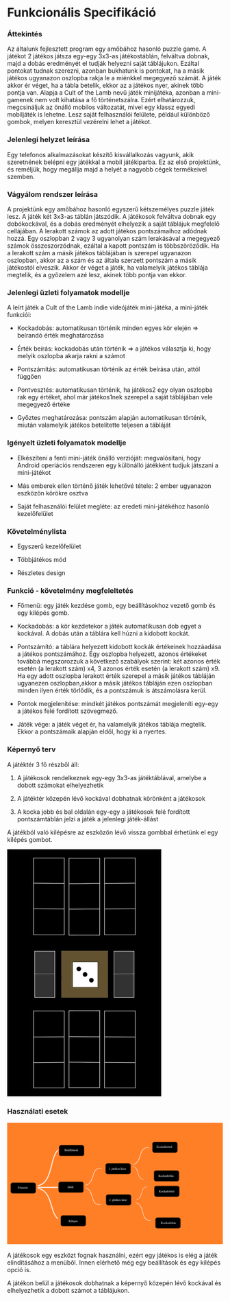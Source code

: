 # Funkcionális Specifikáció

### Áttekintés

Az általunk fejlesztett program egy amőbához hasonló puzzle game.
A játékot 2 játékos játsza egy-egy 3x3-as játékostáblán, felváltva dobnak, majd a dobás eredményét el tudják helyezni saját táblájukon.
Ezáltal pontokat tudnak szerezni, azonban bukhatunk is pontokat, ha a másik játékos ugyanazon oszlopba rakja le a miénkkel megegyező számát.
A játék akkor ér véget, ha a tábla betelik, ekkor az a játékos nyer, akinek több pontja van.
Alapja a Cult of the Lamb nevű játék minijátéka, azonban a mini-gamenek nem volt kihatása a fő történetszálra.
Ezért elhatározzuk, megcsináljuk az önálló mobilos változatát, mivel egy klassz egyedi mobiljáték is lehetne.
Lesz saját felhasználói felülete, például különböző gombok, melyen keresztül vezérelni lehet a játékot.

### Jelenlegi helyzet leírása

Egy telefonos alkalmazásokat készítő kisvállalkozás vagyunk, akik szeretnének belépni egy játékkal a mobil játékiparba.
Ez az első projektünk, és reméljük, hogy megállja majd a helyét a nagyobb cégek termékeivel szemben.

### Vágyálom rendszer leírása

A projektünk egy amőbához hasonló egyszerű kétszemélyes puzzle játék lesz.
A játék két 3x3-as táblán játszódik. A játékosok felváltva dobnak egy dobókockával, és a dobás eredményét
elhelyezik a saját táblájuk megfelelő cellájában. A lerakott számok az adott játékos pontszámaihoz adódnak hozzá.
Egy oszlopban 2 vagy 3 ugyanolyan szám lerakásával a megegyező számok összeszorzódnak, ezáltal a kapott pontszám is többszöröződik.
Ha a lerakott szám a másik játékos táblájában is szerepel ugyanazon oszlopban, akkor az a szám és az általa szerzett pontszám a másik játékostól elveszik.
Akkor ér véget a játék, ha valamelyik játékos táblája megtelik, és a győzelem azé lesz, akinek több pontja van ekkor.

### Jelenlegi üzleti folyamatok modellje

A leírt játék a Cult of the Lamb indie videójáték mini-játéka, a mini-játék funkciói:

+ Kockadobás: automatikusan történik minden egyes kör elején => beírandó érték meghatározása

+ Érték beírás: kockadobás után történik => a játékos választja ki, hogy melyik oszlopba akarja rakni a számot

+ Pontszámítás: automatikusan történik az érték beírása után, attól függően

+ Pontvesztés: automatikusan történik, ha játékos2 egy olyan oszlopba rak egy értéket, ahol már játékos1nek szerepel a saját táblájában vele megegyező értéke

+ Győztes meghatározása: pontszám alapján automatikusan történik, miután valamelyik játékos betelítette teljesen a tábláját

### Igényelt üzleti folyamatok modellje

- Elkészíteni a fenti mini-játék önálló verzióját: megvalósítani, hogy Android operiációs rendszeren egy különálló játékként tudjuk játszani
a mini-játékot
 
- Más emberek ellen történő játék lehetővé tétele: 2 ember ugyanazon eszközön körökre osztva 
 
- Saját felhasználói felület megléte: az eredeti mini-játékéhoz hasonló kezelőfelület

### Követelménylista

- Egyszerű kezelőfelület
 
- Többjátékos mód

- Részletes design

### Funkció - követelmény megfeleltetés

- Főmenü: egy játék kezdése gomb, egy beállításokhoz vezető gomb és egy kilépés gomb.

- Kockadobás: a kör kezdetekor a játék automatikusan dob egyet a kockával. A dobás után a táblára kell húzni a kidobott kockát.

- Pontszámító: a táblára helyezett kidobott kockák értékeinek hozzáadása a játékos pontszámához. Egy oszlopba helyezett,
azonos értékeket továbbá megszorozzuk a következő szabályok szerint: két azonos érték esetén (a lerakott szám) x4, 3 azonos érték
esetén (a lerakott szám) x9. Ha egy adott oszlopba lerakott érték szerepel a másik játékos tábláján ugyanezen oszlopban,akkor a
másik játékos tábláján ezen oszlopban minden ilyen érték törlődik, és a pontszámuk is átszámolásra kerül.

- Pontok megjelenítése: mindkét játékos pontszámát megjeleníti egy-egy a játékos felé fordított szövegmező.

- Játék vége: a játék véget ér, ha valamelyik játékos táblája megtelik. Ekkor a pontszámaik alapján eldől, hogy ki a nyertes.

### Képernyő terv

A játéktér 3 fő részből áll:

1. A játékosok rendelkeznek egy-egy 3x3-as játéktáblával, amelybe a dobott számokat elhelyezhetik

2. A játéktér közepén lévő kockával dobhatnak körönként a játékosok

3. A kocka jobb és bal oldalán egy-egy a játékosok felé fordított pontszámtáblán jelzi a játék a jelenlegi játék-állást

A játékból való kilépésre az eszközön lévő vissza gombbal érhetünk el egy kilépés gombot.

![](../media/img/design2.jpg)


### Használati esetek

![](../media/img/usecases.png)

A játékosok egy eszközt fognak használni, ezért egy játékos is elég a játék elindításához a menüből. Innen elérhető még egy beállítások és egy kilépés opció is.

A játékon belül a játékosok dobhatnak a képernyő közepén lévő kockával és elhelyezhetik a dobott számot a táblájukon.
